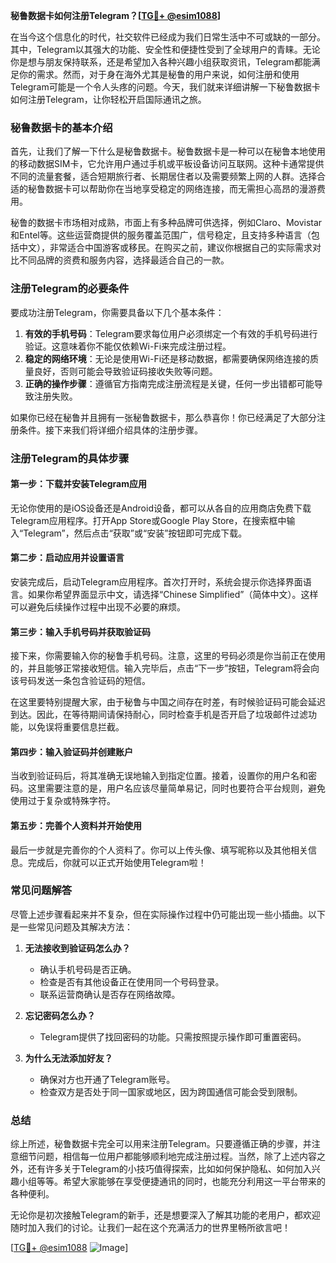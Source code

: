 **秘鲁数据卡如何注册Telegram？[[TG💪+ @esim1088](https://t.me/s/esim1088)]**

在当今这个信息化的时代，社交软件已经成为我们日常生活中不可或缺的一部分。其中，Telegram以其强大的功能、安全性和便捷性受到了全球用户的青睐。无论你是想与朋友保持联系，还是希望加入各种兴趣小组获取资讯，Telegram都能满足你的需求。然而，对于身在海外尤其是秘鲁的用户来说，如何注册和使用Telegram可能是一个令人头疼的问题。今天，我们就来详细讲解一下秘鲁数据卡如何注册Telegram，让你轻松开启国际通讯之旅。

### 秘鲁数据卡的基本介绍

首先，让我们了解一下什么是秘鲁数据卡。秘鲁数据卡是一种可以在秘鲁本地使用的移动数据SIM卡，它允许用户通过手机或平板设备访问互联网。这种卡通常提供不同的流量套餐，适合短期旅行者、长期居住者以及需要频繁上网的人群。选择合适的秘鲁数据卡可以帮助你在当地享受稳定的网络连接，而无需担心高昂的漫游费用。

秘鲁的数据卡市场相对成熟，市面上有多种品牌可供选择，例如Claro、Movistar和Entel等。这些运营商提供的服务覆盖范围广，信号稳定，且支持多种语言（包括中文），非常适合中国游客或移民。在购买之前，建议你根据自己的实际需求对比不同品牌的资费和服务内容，选择最适合自己的一款。

### 注册Telegram的必要条件

要成功注册Telegram，你需要具备以下几个基本条件：

1. **有效的手机号码**：Telegram要求每位用户必须绑定一个有效的手机号码进行验证。这意味着你不能仅依赖Wi-Fi来完成注册过程。
2. **稳定的网络环境**：无论是使用Wi-Fi还是移动数据，都需要确保网络连接的质量良好，否则可能会导致验证码接收失败等问题。
3. **正确的操作步骤**：遵循官方指南完成注册流程是关键，任何一步出错都可能导致注册失败。

如果你已经在秘鲁并且拥有一张秘鲁数据卡，那么恭喜你！你已经满足了大部分注册条件。接下来我们将详细介绍具体的注册步骤。

### 注册Telegram的具体步骤

#### 第一步：下载并安装Telegram应用

无论你使用的是iOS设备还是Android设备，都可以从各自的应用商店免费下载Telegram应用程序。打开App Store或Google Play Store，在搜索框中输入“Telegram”，然后点击“获取”或“安装”按钮即可完成下载。

#### 第二步：启动应用并设置语言

安装完成后，启动Telegram应用程序。首次打开时，系统会提示你选择界面语言。如果你希望界面显示中文，请选择“Chinese Simplified”（简体中文）。这样可以避免后续操作过程中出现不必要的麻烦。

#### 第三步：输入手机号码并获取验证码

接下来，你需要输入你的秘鲁手机号码。注意，这里的号码必须是你当前正在使用的，并且能够正常接收短信。输入完毕后，点击“下一步”按钮，Telegram将会向该号码发送一条包含验证码的短信。

在这里要特别提醒大家，由于秘鲁与中国之间存在时差，有时候验证码可能会延迟到达。因此，在等待期间请保持耐心，同时检查手机是否开启了垃圾邮件过滤功能，以免误将重要信息拦截。

#### 第四步：输入验证码并创建账户

当收到验证码后，将其准确无误地输入到指定位置。接着，设置你的用户名和密码。这里需要注意的是，用户名应该尽量简单易记，同时也要符合平台规则，避免使用过于复杂或特殊字符。

#### 第五步：完善个人资料并开始使用

最后一步就是完善你的个人资料了。你可以上传头像、填写昵称以及其他相关信息。完成后，你就可以正式开始使用Telegram啦！

### 常见问题解答

尽管上述步骤看起来并不复杂，但在实际操作过程中仍可能出现一些小插曲。以下是一些常见问题及其解决方法：

1. **无法接收到验证码怎么办？**
   - 确认手机号码是否正确。
   - 检查是否有其他设备正在使用同一个号码登录。
   - 联系运营商确认是否存在网络故障。

2. **忘记密码怎么办？**
   - Telegram提供了找回密码的功能。只需按照提示操作即可重置密码。

3. **为什么无法添加好友？**
   - 确保对方也开通了Telegram账号。
   - 检查双方是否处于同一国家或地区，因为跨国通信可能会受到限制。

### 总结

综上所述，秘鲁数据卡完全可以用来注册Telegram。只要遵循正确的步骤，并注意细节问题，相信每一位用户都能够顺利地完成注册过程。当然，除了上述内容之外，还有许多关于Telegram的小技巧值得探索，比如如何保护隐私、如何加入兴趣小组等等。希望大家能够在享受便捷通讯的同时，也能充分利用这一平台带来的各种便利。

无论你是初次接触Telegram的新手，还是想要深入了解其功能的老用户，都欢迎随时加入我们的讨论。让我们一起在这个充满活力的世界里畅所欲言吧！

[[TG💪+ @esim1088](https://t.me/s/esim1088) ![Image](https://i.postimg.cc/4NQfJmqS/Snipaste-2025-05-13-00-14-12.png)]